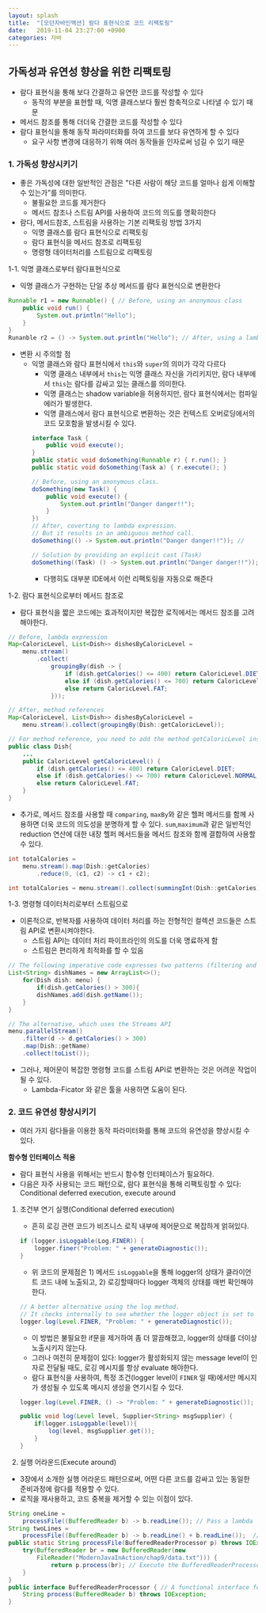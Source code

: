 ```yaml
---
layout: splash
title:  "[모던자바인액션] 람다 표현식으로 코드 리팩토링"
date:   2019-11-04 23:27:00 +0900
categories: 자바
---
```


## 가독성과 유연성 향상을 위한 리팩토링
- 람다 표현식을 통해 보다 간결하고 유연한 코드를 작성할 수 있다
    - 동작의 부분을 표현할 때, 익명 클래스보다 훨씬 함축적으로 나타낼 수 있기 때문
- 메서드 참조를 통해 더더욱 간결한 코드를 작성할 수 있다
- 람다 표현식을 통해 동작 파라미터화를 하여 코드를 보다 유연하게 할 수 있다
    - 요구 사항 변경에 대응하기 위해 여러 동작들을 인자로써 넘길 수 있기 때문 

### 1. 가독성 향상시키기
- 좋은 가독성에 대한 일반적인 관점은 "다른 사람이 해당 코드를 얼마나 쉽게 이해할 수 있는가"를 의미한다.
    - 불필요한 코드를 제거한다
    - 메서드 참조나 스트림 API를 사용하여 코드의 의도를 명확히한다
- 람다, 메서드참조, 스트림을 사용하는 기본 리팩토링 방법 3가지
    - 익명 클래스를 람다 표현식으로 리팩토링
    - 람다 표현식을 메서드 참조로 리팩토링
    - 명령형 데이터처리를 스트림으로 리팩토링

1-1. 익명 클래스로부터 람다표현식으로
- 익명 클래스가 구현하는 단일 추상 메서드를 람다 표현식으로 변환한다

```java
Runnable r1 = new Runnable() { // Before, using an anonymous class
    public void run() {
        System.out.println("Hello");
    }
}
Runanble r2 = () -> System.out.println("Hello"); // After, using a lambda expression
```
    
- 변환 시 주의할 점
    - 익명 클래스와 람다 표현식에서 `this`와 `super`의 의미가 각각 다르다
        - 익명 클래스 내부에서 `this`는 익명 클래스 자신을 가리키지만, 람다 내부에서 `this`는 람다를 감싸고 있는 클래스를 의미한다. 
        - 익명 클래스는 shadow variable을 허용하지만, 람다 표현식에서는 컴파일 에러가 발생한다.
        - 익명 클래스에서 람다 표현식으로 변환하는 것은 컨텍스트 오버로딩에서의 코드 모호함을 발생시킬 수 있다.
        ```java
        interface Task {
            public void execute();
        }
        public static void doSomething(Runnable r) { r.run(); }
        public static void doSomething(Task a) { r.execute(); }

        // Before, using an anonymous class.
        doSomething(new Task() {
            public void execute() {
                System.out.println("Danger danger!!");
            }
        })
        // After, coverting to lambda expression. 
        // But it results in an ambiguous method call.
        doSomething(() -> System.out.println("Danger danger!!")); // 

        // Solution by providing an explicit cast (Task)
        doSomething((Task) () -> System.out.println("Danger danger!!"));
        ```
        - 다행히도 대부분 IDE에서 이런 리팩토링을 자동으로 해준다

1-2. 람다 표현식으로부터 메서드 참조로
- 람다 표현식을 짧은 코드에는 효과적이지만 복잡한 로직에서는 메서드 참조를 고려해야한다.
    
```java
// Before, lambda expression
Map<CaloricLevel, List<Dish>> dishesByCaloricLevel = 
    menu.stream()
        .collect(
            groupingBy(dish -> {
                if (dish.getCalories() <= 400) return CaloricLevel.DIET;
                else if (dish.getCalories() <= 700) return CaloricLevel.NORMAL;
                else return CaloricLevel.FAT;
            }));

// After, method references
Map<CaloricLevel, List<Dish>> dishesByCaloricLevel =
    menu.stream().collect(groupingBy(Dish::getCaloricLevel));

// For method reference, you need to add the method getCaloricLevel inside the Dish class
public class Dish{
    ...
    public CaloricLevel getCaloricLevel() {
        if (dish.getCalories() <= 400) return CaloricLevel.DIET;
        else if (dish.getCalories() <= 700) return CaloricLevel.NORMAL;
        else return CaloricLevel.FAT;
    }
}
```
- 추가로, 메서드 참조를 사용할 때 `comparing`, `maxBy`와 같은 헬퍼 메서드를 함께 사용하면 더욱 코드의 의도성을 분명하게 할 수 있다. `sum`,`maximum`과 같은 일반적인 reduction 연산에 대한 내장 헬퍼 메서드들을 메서드 참조와 함께 결합하여 사용할 수 있다.
```java
int totalCalories =
    menu.stream().map(Dish::getCalories)
        .reduce(0, (c1, c2) -> c1 + c2);

int totalCalories = menu.stream().collect(summingInt(Dish::getCalories));
```

1-3. 명령형 데이터처리로부터 스트림으로
- 이론적으로, 반복자를 사용하여 데이터 처리를 하는 전형적인 컬렉션 코드들은 스트림 API로 변환시켜야한다.
    - 스트림 API는 데이터 처리 파이프라인의 의도를 더욱 명료하게 함
    - 스트림은 편리하게 최적화를 할 수 있음
```java
// The following imperative code expresses two patterns (filtering and extracting)
List<String> dishNames = new ArrayList<>();
    for(Dish dish: menu) {
        if(dish.getCalories() > 300){
        dishNames.add(dish.getName());
    }
}

// The alternative, which uses the Streams API
menu.parallelStream()
    .filter(d -> d.getCalories() > 300)
    .map(Dish::getName)
    .collect(toList());
```
- 그러나, 제어문이 복잡한 명령형 코드를 스트림 API로 변환하는 것은 어려운 작업이 될 수 있다. 
    - Lambda-Ficator 와 같은 툴을 사용하면 도움이 된다.

### 2. 코드 유연성 향상시키기
- 여러 가지 람다들을 이용한 동작 파라미터화를 통해 코드의 유연성을 향상시킬 수 있다.

**함수형 인터페이스 적용**
- 람다 표현식 사용을 위해서는 반드시 함수형 인터페이스가 필요하다.
- 다음은 자주 사용되는 코드 패턴으로, 람다 표현식을 통해 리팩토링할 수 있다: Conditional deferred execution, execute around
1. 조건부 연기 실행(Conditional deferred execution)
    - 흔히 로깅 관련 코드가 비즈니스 로직 내부에 제어문으로 복잡하게 얽혀있다.
    ```java
    if (logger.isLoggable(Log.FINER)) {
        logger.finer("Problem: " + generateDiagnostic());
    }
    ```
    - 위 코드의 문제점은 1) 메서드 `isLoggable`을 통해 logger의 상태가 클라이언트 코드 내에 노출되고, 2) 로깅할때마다 logger 객체의 상태를 매번 확인해야한다.

    ```java
    // A better alternative using the log method. 
    // It checks internally to see whether the logger object is set to the right level before logging the message.
    logger.log(Level.FINER, "Problem: " + generateDiagnostic());
    ```
    - 이 방법은 불필요한 if문을 제거하여 좀 더 깔끔해졌고, logger의 상태를 더이상 노출시키지 않는다.
    - 그러나 여전히 문제점이 있다: logger가 활성화되지 않는 message level이 인자로 전달될 때도, 로깅 메시지를 항상 evaluate 해야한다.
    - 람다 표현식을 사용하여, 특정 조건(logger level이 `FINER` 일 때)에서만 메시지가 생성될 수 있도록 메시지 생성을 연기시킬 수 있다.
    ```java
    logger.log(Level.FINER, () -> "Problem: " + generateDiagnostic());

    public void log(Level level, Supplier<String> msgSupplier) {
        if(logger.isLoggable(level)){
            log(level, msgSupplier.get());
        }
    }
    ```

2. 실행 어라운드(Execute around)
- 3장에서 소개한 실행 어라운드 패턴으로써, 어떤 다른 코드를 감싸고 있는 동일한 준비과정에 람다를 적용할 수 있다.
- 로직을 재사용하고, 코드 중복을 제거할 수 있는 이점이 있다.

```java
String oneLine =
    processFile((BufferedReader b) -> b.readLine()); // Pass a lambda
String twoLines =
    processFile((BufferedReader b) -> b.readLine() + b.readLine());  // Pass a different lambda
public static String processFile(BufferedReaderProcessor p) throws IOException {
    try(BufferedReader br = new BufferedReader(new
        FileReader("ModernJavaInAction/chap9/data.txt"))) {
            return p.process(br); // Execute the BufferedReaderProcessor passed as an argument.
    }
}
public interface BufferedReaderProcessor { // A functional interface for a lambda
    String process(BufferedReader b) throws IOException;
}
```